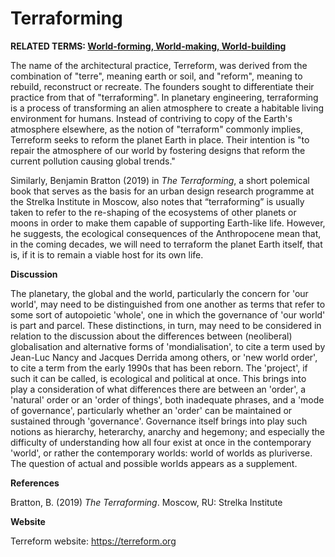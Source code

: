 # Terraforming

**RELATED TERMS: [World-forming, World-making, World-building](https://narrative-environments.github.io/CourseCompendium/World-Forming.html)**

The name of the architectural practice, Terreform, was derived from the combination of "terre", meaning earth or soil, and "reform", meaning to rebuild, reconstruct or recreate. The founders sought to differentiate their practice from that of "terraforming". In planetary engineering, terraforming is a process of transforming an alien atmosphere to create a habitable living environment for humans. Instead of contriving to copy of the Earth's atmosphere elsewhere, as the notion of "terraform" commonly implies, Terreform seeks to reform the planet Earth in place. Their intention is "to repair the atmosphere of our world by fostering designs that reform the current pollution causing global trends."

Similarly, Benjamin Bratton (2019) in _The Terraforming_, a short polemical book that serves as the basis for an urban design research programme at the Strelka Institute in Moscow, also notes that “terraforming” is usually taken to refer to the re-shaping of the ecosystems of other planets or moons in order to make them capable of supporting Earth-like life. However, he suggests, the ecological consequences of the Anthropocene mean that, in the coming decades, we will need to terraform the planet Earth itself, that is, if it is to remain a viable host for its own life.

**Discussion**

The planetary, the global and the world, particularly the concern for 'our world', may need to be distinguished from one another as terms that refer to some sort of autopoietic 'whole', one in which the governance of 'our world' is part and parcel. These distinctions, in turn, may need to be considered in relation to the discussion about the differences between (neoliberal) globalisation and alternative forms of 'mondialisation', to cite a term used by Jean-Luc Nancy and Jacques Derrida among others, or 'new world order', to cite a term from the early 1990s that has been reborn. The 'project', if such it can be called, is ecological and political at once. This brings into play a consideration of what differences there are between an 'order', a 'natural' order or an 'order of things', both inadequate phrases, and a 'mode of governance', particularly whether an 'order' can be maintained or sustained through 'governance'. Governance itself brings into play such notions as hierarchy, heterarchy, anarchy and hegemony; and especially the difficulty of understanding how all four exist at once in the contemporary 'world', or rather the contemporary worlds: world of worlds as pluriverse. The question of actual and possible worlds appears as a supplement.

**References**

Bratton, B. (2019) _The Terraforming_. Moscow, RU: Strelka Institute 

**Website**

Terreform website: https://terreform.org

